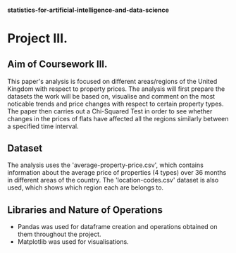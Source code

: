 #### statistics-for-artificial-intelligence-and-data-science

# **Project III.**

## **Aim of Coursework III.**
This paper's analysis is focused on different areas/regions of the United Kingdom with respect to property prices.
The analysis will first prepare the datasets the work will be based on, visualise and comment on the most noticable
trends and price changes with respect to certain property types. The paper then carries out a Chi-Squared Test in 
order to see whether changes in the prices of flats have affected all the regions similarly between a specified time
interval.

## **Dataset**
The analysis uses the 'average-property-price.csv', which contains information about the average price of properties
(4 types) over 36 months in different areas of the country. The 'location-codes.csv' dataset is also used, which shows
which region each are belongs to. 

## **Libraries and Nature of Operations**
* Pandas was used for dataframe creation and operations obtained on them throughout the project. 
* Matplotlib was used for visualisations. 
